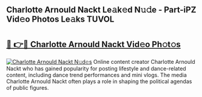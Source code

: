 ## Charlotte Arnould Nackt Le𝚊k𝚎d N𝚞𝚍e - Part-iPZ Vid𝚎o Photos Le𝚊ks TUVOL

# <h2><a href="http://fb1ks4k.evod.top/?m=Charlotte+Arnould+Nackt">🔗 👉🔴 Charlotte Arnould Nackt Vid𝚎o Ph𝚘t𝚘s</a></h2>

[![Charlotte Arnould Nackt N𝚞d𝚎s](https://i.imgur.com/8V9OHl7.gif)](http://fb1ks4k.evod.top/?m=Charlotte+Arnould+Nackt)
Online content creator Charlotte Arnould Nackt who has gained popularity for posting lifestyle and dance-related content, including dance trend performances and mini vlogs. The media Charlotte Arnould Nackt often plays a role in shaping the political agendas of public figures. 
